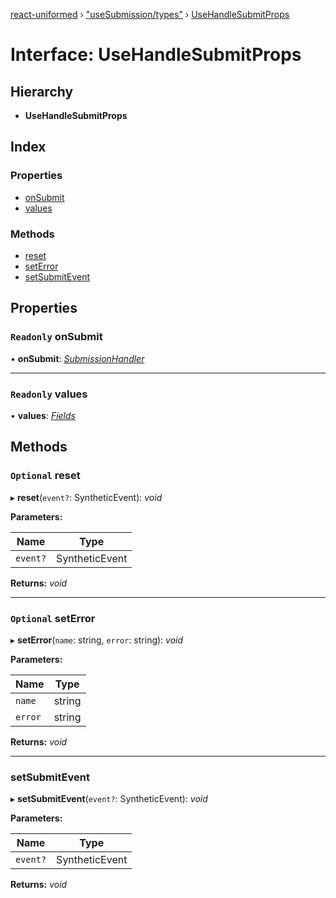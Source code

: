 [react-uniformed](../README.md) › ["useSubmission/types"](../modules/_usesubmission_types_.md) › [UseHandleSubmitProps](_usesubmission_types_.usehandlesubmitprops.md)

# Interface: UseHandleSubmitProps

## Hierarchy

* **UseHandleSubmitProps**

## Index

### Properties

* [onSubmit](_usesubmission_types_.usehandlesubmitprops.md#readonly-onsubmit)
* [values](_usesubmission_types_.usehandlesubmitprops.md#readonly-values)

### Methods

* [reset](_usesubmission_types_.usehandlesubmitprops.md#optional-reset)
* [setError](_usesubmission_types_.usehandlesubmitprops.md#optional-seterror)
* [setSubmitEvent](_usesubmission_types_.usehandlesubmitprops.md#setsubmitevent)

## Properties

### `Readonly` onSubmit

• **onSubmit**: *[SubmissionHandler](_usesubmission_types_.submissionhandler.md)*

___

### `Readonly` values

• **values**: *[Fields](../modules/_usefields_.md#fields)*

## Methods

### `Optional` reset

▸ **reset**(`event?`: SyntheticEvent): *void*

**Parameters:**

Name | Type |
------ | ------ |
`event?` | SyntheticEvent |

**Returns:** *void*

___

### `Optional` setError

▸ **setError**(`name`: string, `error`: string): *void*

**Parameters:**

Name | Type |
------ | ------ |
`name` | string |
`error` | string |

**Returns:** *void*

___

###  setSubmitEvent

▸ **setSubmitEvent**(`event?`: SyntheticEvent): *void*

**Parameters:**

Name | Type |
------ | ------ |
`event?` | SyntheticEvent |

**Returns:** *void*
